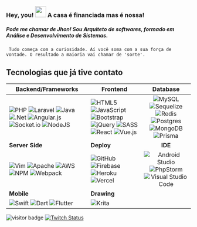 ### Hey, you!  <img src="https://raw.githubusercontent.com/MartinHeinz/MartinHeinz/master/wave.gif" width="30" > A casa é financiada mas é nossa!

##### Pode me chamar de Jhon! Sou **Arquiteto de softwares**, formado em Análise e Desenvolvimento de Sistemas. 

` Tudo começa com a curiosidade. Aí você soma com a sua força de vontade. O resultado a maioria vai chamar de 'sorte'.`

## Tecnologias que já tive contato 

| Backend/Frameworks                                                                                                                                                                                                                                                                                                                                                                                                                                                                                                                                                                                                                                                                                                               	| Frontend                                                                                                                                                                                                                                                                                                                                                                                                                                                                                                                                                                                                                                                                                                                                                             	|                                                                                                                                                                                                                                                                                                              **Database**                                                                                                                                                                                                                                                                                                              	|
|----------------------------------------------------------------------------------------------------------------------------------------------------------------------------------------------------------------------------------------------------------------------------------------------------------------------------------------------------------------------------------------------------------------------------------------------------------------------------------------------------------------------------------------------------------------------------------------------------------------------------------------------------------------------------------------------------------------------------------	|----------------------------------------------------------------------------------------------------------------------------------------------------------------------------------------------------------------------------------------------------------------------------------------------------------------------------------------------------------------------------------------------------------------------------------------------------------------------------------------------------------------------------------------------------------------------------------------------------------------------------------------------------------------------------------------------------------------------------------------------------------------------	|:--------------------------------------------------------------------------------------------------------------------------------------------------------------------------------------------------------------------------------------------------------------------------------------------------------------------------------------------------------------------------------------------------------------------------------------------------------------------------------------------------------------------------------------------------------------------------------------------------------------------------------------:	|
| ![PHP](https://img.shields.io/badge/php-%23777BB4.svg?style=plastic&logo=php&logoColor=white) ![Laravel](https://img.shields.io/badge/laravel-%23FF2D20.svg?style=plastic&logo=laravel&logoColor=white) ![Java](https://img.shields.io/badge/java-%23ED8B00.svg?style=plastic&logo=java&logoColor=white) ![.Net](https://img.shields.io/badge/.NET-5C2D91?style=plastic&logo=.net&logoColor=white) ![Angular.js](https://img.shields.io/badge/angular.js-%23E23237.svg?style=plastic&logo=angularjs&logoColor=white) ![Socket.io](https://img.shields.io/badge/Socket.io-black?style=plastic&logo=socket.io&badgeColor=010101) ![NodeJS](https://img.shields.io/badge/node.js-6DA55F?style=plastic&logo=node.js&logoColor=white) 	| ![HTML5](https://img.shields.io/badge/html5-%23E34F26.svg?style=plastic&logo=html5&logoColor=white) ![JavaScript](https://img.shields.io/badge/javascript-%23323330.svg?style=plastic&logo=javascript&logoColor=%23F7DF1E) ![Bootstrap](https://img.shields.io/badge/bootstrap-%23563D7C.svg?style=plastic&logo=bootstrap&logoColor=white) ![jQuery](https://img.shields.io/badge/jquery-%230769AD.svg?style=plastic&logo=jquery&logoColor=white) ![SASS](https://img.shields.io/badge/SASS-hotpink.svg?style=plastic&logo=SASS&logoColor=white) ![React](https://img.shields.io/badge/react-%2320232a.svg?style=plastic&logo=react&logoColor=%2361DAFB) ![Vue.js](https://img.shields.io/badge/vuejs-%2335495e.svg?style=plastic&logo=vuedotjs&logoColor=%234FC08D) 	| ![MySQL](https://img.shields.io/badge/mysql-%2300f.svg?style=plastic&logo=mysql&logoColor=white) ![Sequelize](https://img.shields.io/badge/Sequelize-52B0E7?style=plastic&logo=Sequelize&logoColor=white) ![Redis](https://img.shields.io/badge/redis-%23DD0031.svg?style=plastic&logo=redis&logoColor=white) ![Postgres](https://img.shields.io/badge/postgres-%23316192.svg?style=plastic&logo=postgresql&logoColor=white) ![MongoDB](https://img.shields.io/badge/MongoDB-%234ea94b.svg?style=plastic&logo=mongodb&logoColor=white) ![Prisma](https://img.shields.io/badge/Prisma-3982CE?style=plastic&logo=Prisma&logoColor=white) 	|
|                                                                                                                                                                                                                                                                                                                                                          **Server Side**                                                                                                                                                                                                                                                                                                                                                         	|                                                                                                                                                                                                                                                                                                                                                                              **Deploy**                                                                                                                                                                                                                                                                                                                                                                              	|                                                                                                                                                                                                                                                                                                                 **IDE**                                                                                                                                                                                                                                                                                                                	|
| ![Vim](https://img.shields.io/badge/VIM-%2311AB00.svg?style=plastic&logo=vim&logoColor=white) ![Apache](https://img.shields.io/badge/apache-%23D42029.svg?style=plastic&logo=apache&logoColor=white)  ![AWS](https://img.shields.io/badge/AWS-%23FF9900.svg?style=plastic&logo=amazon-aws&logoColor=white) ![NPM](https://img.shields.io/badge/NPM-%23000000.svg?style=plastic&logo=npm&logoColor=white) ![Webpack](https://img.shields.io/badge/webpack-%238DD6F9.svg?style=plastic&logo=webpack&logoColor=black)                                                                                                                                                                                                               	| ![GitHub](https://img.shields.io/badge/github-%23121011.svg?style=plastic&logo=github&logoColor=white) ![Firebase](https://img.shields.io/badge/firebase-%23039BE5.svg?style=plastic&logo=firebase) ![Heroku](https://img.shields.io/badge/heroku-%23430098.svg?style=plastic&logo=heroku&logoColor=white) ![Vercel](https://img.shields.io/badge/vercel-%23000000.svg?style=plastic&logo=vercel&logoColor=white)                                                                                                                                                                                                                                                                                                                                                    	| ![Android Studio](https://img.shields.io/badge/Android%20Studio-3DDC84.svg?style=plastic&logo=android-studio&logoColor=white) ![PhpStorm](https://img.shields.io/badge/phpstorm-143?style=plastic&logo=phpstorm&logoColor=black&color=black&labelColor=darkorchid) ![Visual Studio Code](https://img.shields.io/badge/Visual%20Studio%20Code-0078d7.svg?style=plastic&logo=visual-studio-code&logoColor=white)                                                                                                                                                                                                                         	|
|                                                                                                                                                                                                                                                                                                                                                            **Mobile**                                                                                                                                                                                                                                                                                                                                                            	|                                                                                                                                                                                                                                                                                                                                                                              **Drawing**                                                                                                                                                                                                                                                                                                                                                                             	|                                                                                                                                                                                                                                                                                                                                                                                                                                                                                                                                                                                                                                        	|
| ![Swift](https://img.shields.io/badge/swift-F54A2A?style=plastic&logo=swift&logoColor=white) ![Dart](https://img.shields.io/badge/dart-%230175C2.svg?style=plastic&logo=dart&logoColor=white) ![Flutter](https://img.shields.io/badge/Flutter-%2302569B.svg?style=plastic&logo=Flutter&logoColor=white)                                                                                                                                                                                                                                                                                                                                                                                                                          	| ![Krita](https://img.shields.io/badge/Krita-203759?style=plastic&logo=krita&logoColor=EEF37B)                                                                                                                                                                                                                                                                                                                                                                                                                                                                                                                                                                                                                                                                        	|                                                                                                                                                                                                                                                                                                                                                                                                                                                                                                                                                                                                                                        	|


<!---![GitHub Streak](https://github-readme-streak-stats.herokuapp.com/?user=jhonatanjunio&theme=dark&ring=red&fire=red&sideLabels=red&currStreakLabel=red&date_format=j/n/Y)](https://git.io/streak-stats) --->

![visitor badge](https://visitor-badge.glitch.me/badge?page_id=jhonatanjunio.visitor-badge&left_color=black&right_color=red&left_text=Hey%20you,%20visitante!%20) 
[![Twitch Status](https://img.shields.io/twitch/status/oNinjaDev?style=plastic&logo=twitch&logoColor=white&labelColor=red&color=black&style=social)](https://twitch.tv/oninjadev)
